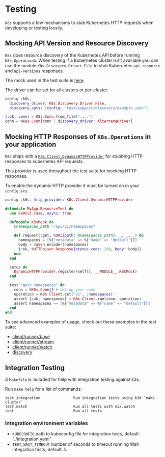 # Testing

`k8s` supports a few mechanisms to stub Kubernetes HTTP requests when developing or testing locally.

## Mocking API Version and Resource Discovery

`K8s` does resource discovery of the Kubernetes API before running `K8s.Operation`s. When testing if a Kubernetes cluster isn't available you can use the module `K8s.Discovery.Driver.File` to stub Kubernetes `api-resource` and `api-versions` responses.

The mock used in the test suite is [here](./test/support/discovery/example.json).

The driver can be set for all clusters or per-cluster:

```elixir
config :k8s,
  discovery_driver: K8s.Discovery.Driver.File,
  discovery_opts: [config: "test/support/discovery/example.json"]
```

```elixir
{:ok, conn} = K8s.Conn.from_file("....")
conn = %K8s.Conn{conn | discovery_driver: AlternateDriver}
```

## Mocking HTTP Responses of `K8s.Operations` in your application

`K8s` ships with a [`K8s.Client.DynamicHTTPProvider`](./lib/k8s/client/dynamic_http_provider.ex) for stubbing HTTP responses to kubernetes API requests.

This provider is used throughout the test suite for mocking HTTP responses.

To enable the dynamic HTTP provider it must be turned on in your `config.exs`:

```elixir
config :k8s, http_provider: K8s.Client.DynamicHTTPProvider
```

```elixir
defmodule MyApp.ResourceTest do
  use ExUnit.Case, async: true

  defmodule K8sMock do
    @namespaces_path "/api/v1/namespaces"

    def request(:get, %URI{path: @namespaces_path}, _, _, _) do
      namespaces = [%{"metadata" => %{"name" => "default"}}]
      body = Jason.encode!(namespaces)
      {:ok, %HTTPoison.Response{status_code: 200, body: body}}
    end
  end

  setup do
    DynamicHTTPProvider.register(self(), __MODULE__.K8sMock)
  end

  test "gets namespaces" do
    conn = %K8s.Conn{} # set up your conn
    operation = K8s.Client.get("v1", :namespaces)
    assert {:ok, namespaces} = K8s.Client.run(conn, operation)
    assert namespaces == [%{"metadata" => %{"name" => "default"}}]
  end
end
```

To see advanced examples of usage, check out these examples in the test suite:

- [client/runner/base](../test/k8s/client/runner/base_test.exs)
- [client/runner/stream](../test/k8s/client/runner/stream_test.exs)
- [client/runner/watch](../test/k8s/client/runner/stream/watch_test.exs)
- [discovery](../test/k8s/discovery_test.exs)

## Integration Testing

A `Makefile` is included for help with integration testing against k3s.

Run `make help` for a list of commands:

```
test.integration               Run integration tests using k3d `make cluster`
test.watch                     Run all tests with mix.watch
test                           Run all tests
```

### Integration environment variables

- `KUBECONFIG` path to kubeconfig file for integration tests, default: "./integration.yaml"
- `TEST_WAIT_TIMEOUT` number of seconds to timeout running Wait integration tests, default: 5
